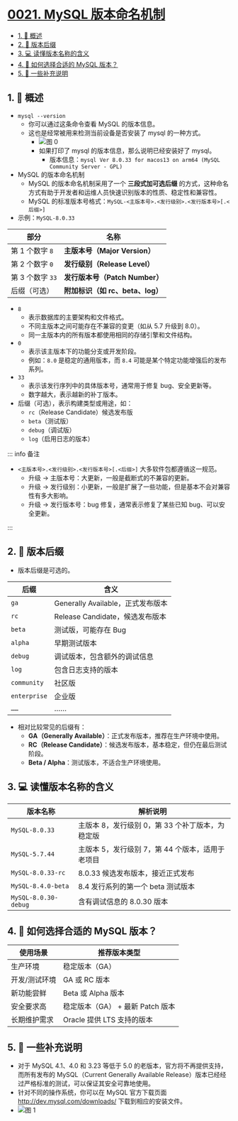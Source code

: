 # [0021. MySQL 版本命名机制](https://github.com/Tdahuyou/TNotes.sql/tree/main/notes/0021.%20MySQL%20%E7%89%88%E6%9C%AC%E5%91%BD%E5%90%8D%E6%9C%BA%E5%88%B6)

<!-- region:toc -->

- [1. 📝 概述](#1--概述)
- [2. 📒 版本后缀](#2--版本后缀)
- [3. 💻 读懂版本名称的含义](#3--读懂版本名称的含义)
- [4. 🤔 如何选择合适的 MySQL 版本？](#4--如何选择合适的-mysql-版本)
- [5. 📒 一些补充说明](#5--一些补充说明)

<!-- endregion:toc -->

## 1. 📝 概述

- `mysql --version`
  - 你可以通过这条命令查看 MySQL 的版本信息。
  - 这也是经常被用来检测当前设备是否安装了 mysql 的一种方式。
    - ![图 0](https://cdn.jsdelivr.net/gh/Tdahuyou/imgs@main/2025-05-17-08-40-27.png)
    - 如果打印了 mysql 的版本信息，那么说明已经安装好了 mysql。
      - 版本信息：`mysql Ver 8.0.33 for macos13 on arm64 (MySQL Community Server - GPL)`
- MySQL 的版本命名机制
  - MySQL 的版本命名机制采用了一个 **三段式加可选后缀** 的方式，这种命名方式有助于开发者和运维人员快速识别版本的性质、稳定性和兼容性。
  - MySQL 的标准版本号格式：`MySQL-<主版本号>.<发行级别>.<发行版本号>[.<后缀>]`
- 示例：`MySQL-8.0.33`

| 部分             | 名称                             |
| ---------------- | -------------------------------- |
| 第 1 个数字 `8`  | **主版本号（Major Version）**    |
| 第 2 个数字 `0`  | **发行级别（Release Level）**    |
| 第 3 个数字 `33` | **发行版本号（Patch Number）**   |
| 后缀（可选）     | **附加标识（如 rc、beta、log）** |

- `8`
  - 表示数据库的主要架构和文件格式。
  - 不同主版本之间可能存在不兼容的变更（如从 5.7 升级到 8.0）。
  - 同一主版本内的所有版本都使用相同的存储引擎和文件结构。
- `0`
  - 表示该主版本下的功能分支或开发阶段。
  - 例如：`8.0` 是稳定的通用版本，而 `8.4` 可能是某个特定功能增强后的发布系列。
- `33`
  - 表示该发行序列中的具体版本号，通常用于修复 bug、安全更新等。
  - 数字越大，表示越新的补丁版本。
- 后缀（可选），表示构建类型或用途，如：
  - `rc`（Release Candidate）候选发布版
  - `beta`（测试版）
  - `debug`（调试版）
  - `log`（启用日志的版本）

::: info 备注

- `<主版本号>.<发行级别>.<发行版本号>[.<后缀>]` 大多软件包都遵循这一规范。
  - 升级 -> 主版本号：大更新，一般是截断式的不兼容的更新。
  - 升级 -> 发行级别：小更新，一般是扩展了一些功能，但是基本不会对兼容性有多大影响。
  - 升级 -> 发行版本号：bug 修复，通常表示修复了某些已知 bug、可以安全更新。

:::

## 2. 📒 版本后缀

- 版本后缀是可选的。

| 后缀         | 含义                              |
| ------------ | --------------------------------- |
| `ga`         | Generally Available，正式发布版本 |
| `rc`         | Release Candidate，候选发布版本   |
| `beta`       | 测试版，可能存在 Bug              |
| `alpha`      | 早期测试版本                      |
| `debug`      | 调试版本，包含额外的调试信息      |
| `log`        | 包含日志支持的版本                |
| `community`  | 社区版                            |
| `enterprise` | 企业版                            |
| `……`         | ……                                |

- 相对比较常见的后缀有：
  - **GA（Generally Available）**：正式发布版本，推荐在生产环境中使用。
  - **RC（Release Candidate）**：候选发布版本，基本稳定，但仍在最后测试阶段。
  - **Beta / Alpha**：测试版本，不适合生产环境使用。

## 3. 💻 读懂版本名称的含义

| 版本名称             | 解析说明                                         |
| -------------------- | ------------------------------------------------ |
| `MySQL-8.0.33`       | 主版本 8，发行级别 0，第 33 个补丁版本，为稳定版 |
| `MySQL-5.7.44`       | 主版本 5，发行级别 7，第 44 个版本，适用于老项目 |
| `MySQL-8.0.33-rc`    | 8.0.33 候选发布版本，接近正式发布                |
| `MySQL-8.4.0-beta`   | 8.4 发行系列的第一个 beta 测试版本               |
| `MySQL-8.0.30-debug` | 含有调试信息的 8.0.30 版本                       |

## 4. 🤔 如何选择合适的 MySQL 版本？

| 使用场景      | 推荐版本类型                     |
| ------------- | -------------------------------- |
| 生产环境      | 稳定版本（GA）                   |
| 开发/测试环境 | GA 或 RC 版本                    |
| 新功能尝鲜    | Beta 或 Alpha 版本               |
| 安全要求高    | 稳定版本（GA） + 最新 Patch 版本 |
| 长期维护需求  | Oracle 提供 LTS 支持的版本       |

## 5. 📒 一些补充说明

- 对于 MySQL 4.1、4.0 和 3.23 等低于 5.0 的老版本，官方将不再提供支持，而所有发布的 MySQL（Current Generally Available Release）版本已经经过严格标准的测试，可以保证其安全可靠地使用。
- 针对不同的操作系统，你可以在 MySQL 官方下载页面 http://dev.mysql.com/downloads/ 下载到相应的安装文件。
- ![图 1](https://cdn.jsdelivr.net/gh/Tdahuyou/imgs@main/2025-05-17-20-46-36.png)
